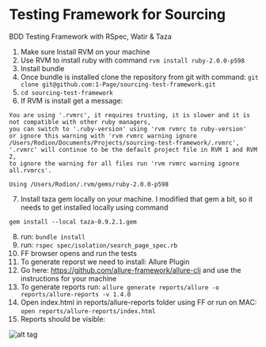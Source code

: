 # Testing Framework for Sourcing
BDD Testing Framework with RSpec, Watir &amp; Taza

1. Make sure Install RVM on your machine
2. Use RVM to install ruby with command ```rvm install ruby-2.0.0-p598``` 
3. Install bundle 
4. Once bundle is installed clone the repository from git with command: ```git clone git@github.com:1-Page/sourcing-test-framework.git``` 
5. ```cd sourcing-test-framework```
6. If RVM is install get a message: 
  ```
You are using '.rvmrc', it requires trusting, it is slower and it is not compatible with other ruby managers,
you can switch to '.ruby-version' using 'rvm rvmrc to ruby-version'
or ignore this warning with 'rvm rvmrc warning ignore /Users/Rodion/Documents/Projects/sourcing-test-framework/.rvmrc',
'.rvmrc' will continue to be the default project file in RVM 1 and RVM 2,
to ignore the warning for all files run 'rvm rvmrc warning ignore all.rvmrcs'.

Using /Users/Rodion/.rvm/gems/ruby-2.0.0-p598
```
7. Install taza gem locally on your machine. I modified that gem a bit, so it needs to get installed locally using command
  ```
gem install --local taza-0.9.2.1.gem
```
8. run: ```bundle install```
9. run: ```rspec spec/isolation/search_page_spec.rb```
10. FF browser opens and run the tests
11. To generate reporst we need to install: Allure Plugin
12. Go here: https://github.com/allure-framework/allure-cli and use the instructions for your machine
13. To generate reports run: ```allure generate reports/allure -o reports/allure-reports -v 1.4.0```
14. Open index.html in reports/allure-reports folder using FF or run on MAC: ```open reports/allure-reports/index.html```
15. Reports should be visible: 

![alt tag](https://lh5.googleusercontent.com/M6Gaoj0upbgDlM6Uti2PgNals-p2_EyhMHrxDv2vWen5K6g-f9vQKO88u6eYQ3c97LlqUe-KTrE=w2560-h1518)
